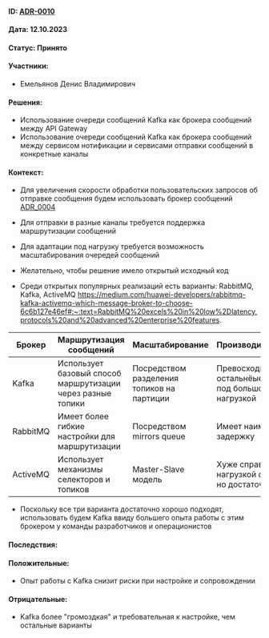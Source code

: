 #### ID: [ADR-0010](ADR-0010.md)

#### Дата: 12.10.2023

#### Статус: Принято

#### Участники:
* Емельянов Денис Владимирович

#### Решения:
* Использование очереди сообщений Kafka как брокера сообщений между API Gateway
* Использование очереди сообщений Kafka как брокера сообщений между сервисом нотификации и сервисами отправки сообщений в конкретные каналы

#### Контекст:
* Для увеличения скорости обработки пользовательских запросов об отправке сообщения будем использовать брокер сообщений 
[ADR_0004](ADR-0004.md)
* Для отправки в разные каналы требуется поддержка маршрутизации сообщений
* Для адаптации под нагрузку требуется возможность масштабирования очередей сообщений
* Желательно, чтобы решение имело открытый исходный код

* Среди открытых популярных реализаций есть варианты: RabbitMQ, Kafka, ActiveMQ
 https://medium.com/huawei-developers/rabbitmq-kafka-activemq-which-message-broker-to-choose-6c6b127e46ef#:~:text=RabbitMQ%20excels%20in%20low%2Dlatency,protocols%20and%20advanced%20enterprise%20features.

| Брокер   | Маршрутизация сообщений                                     | Масштабирование                            | Производительность                                    |
|----------|-------------------------------------------------------------|--------------------------------------------|-------------------------------------------------------|
| Kafka    | Использует базовый способ маршрутизации через разные топики | Посредством разделения топиков на партиции | Превосходит остальнёые варианты под большой нагрузкой |
| RabbitMQ | Имеет более гибкие настройки для маршрутизации              | Посредством mirrors queue                  | Имеет наименьшую задержку                             |
| ActiveMQ | Использует механизмы селекторов и топиков                   | Master-Slave модель                        | Хуже справляется с нагрузкой сем Kafka, но достаточно |

* Поскольку все три варианта достаточно хорошо подходят, использовать будем Kafka ввиду большего опыта работы с этим брокером у команды разработчиков и операционистов

#### Последствия:

#### Положительные:
* Опыт работы с Kafka снизит риски при настройке и сопровождении

#### Отрицательные:
* Kafka более "громоздкая" и требовательная к настройке, чем остальные варианты